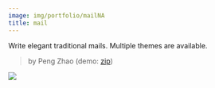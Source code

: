 ```yaml
---
image: img/portfolio/mailNA
title: mail
---
```


Write elegant traditional mails. Multiple themes are available.

> by Peng Zhao (demo: [zip](https://github.com/pzhaonet/bookdownplus/raw/master/upload/mail/demo.zip))

<!--more-->

[![](https://github.com/pzhaonet/bookdownplus/raw/master/upload/mail/showcase/)](https://github.com/pzhaonet/bookdownplus/raw/master/upload/mail/showcase/)

